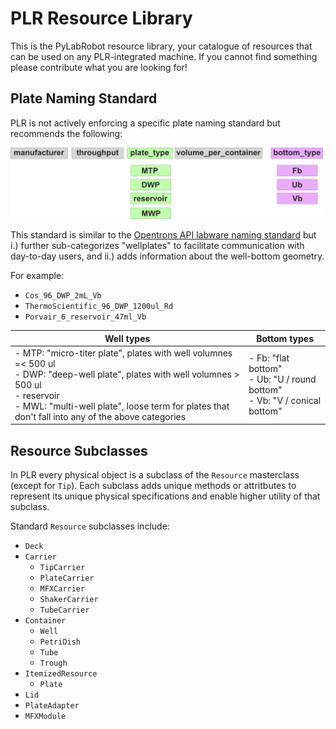 
# PLR Resource Library

This is the PyLabRobot resource library, your catalogue of resources that can be used on any PLR-integrated machine. If you cannot find something please contribute what you are looking for!

## Plate Naming Standard

PLR is not actively enforcing a specific plate naming standard but recommends the following:

<img src="_ims/PLR_plate_naming_standards.png" alt="PLR_plate_naming_standards" width="500"/>

This standard is similar to the [Opentrons API labware naming standard](https://ecatalog.corning.com/life-sciences/b2b/UK/en/Microplates/Assay-Microplates/96-Well-Microplates/Costar%C2%AE-Multiple-Well-Cell-Culture-Plates/p/3516) but i.) further sub-categorizes "wellplates" to facilitate communication with day-to-day users, and ii.) adds information about the well-bottom geometry.

For example:
- `Cos_96_DWP_2mL_Vb`
- `ThermoScientific_96_DWP_1200ul_Rd`
- `Porvair_6_reservoir_47ml_Vb`

| Well types               | Bottom types              |
|--------------------|--------------------|
| - MTP: "micro-titer plate", plates with well volumnes =< 500 ul <br>- DWP: "deep-well plate", plates with well volumnes > 500 ul <br>- reservoir <br>- MWL: "multi-well plate", loose term for plates that don't fall into any of the above categories<br> | - Fb: "flat bottom" <br>- Ub: "U / round bottom" <br>- Vb: "V / conical bottom" <br> |


## Resource Subclasses

In PLR every physical object is a subclass of the `Resource` masterclass (except for `Tip`).
Each subclass adds unique methods or attritbutes to represent its unique physical specifications and enable higher utility of that subclass.

Standard `Resource` subclasses include:

- `Deck`
- `Carrier`
  - `TipCarrier`
  - `PlateCarrier`
  - `MFXCarrier`
  - `ShakerCarrier`
  - `TubeCarrier`
- `Container`
  - `Well`
  - `PetriDish`
  - `Tube`
  - `Trough`
- `ItemizedResource`
  - `Plate`
- `Lid`
- `PlateAdapter`
- `MFXModule`
